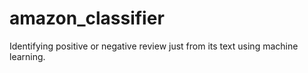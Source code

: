 # amazon_classifier
Identifying positive or negative review just from its text using machine learning.
